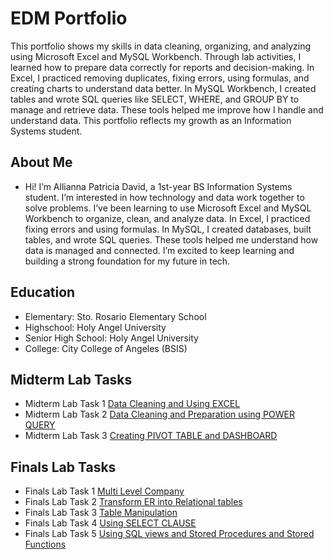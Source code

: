 # EDM Portfolio
This portfolio shows my skills in data cleaning, organizing, and analyzing using Microsoft Excel and MySQL Workbench. Through lab activities, I learned how to prepare data correctly for reports and decision-making. In Excel, I practiced removing duplicates, fixing errors, using formulas, and creating charts to understand data better. In MySQL Workbench, I created tables and wrote SQL queries like SELECT, WHERE, and GROUP BY to manage and retrieve data. These tools helped me improve how I handle and understand data. This portfolio reflects my growth as an Information Systems student.
## About Me 
- Hi! I’m Allianna Patricia David, a 1st-year BS Information Systems student. I’m interested in how technology and data work together to solve problems. I’ve been learning to use Microsoft Excel and MySQL Workbench to organize, clean, and analyze data. In Excel, I practiced fixing errors and using formulas. In MySQL, I created databases, built tables, and wrote SQL queries. These tools helped me understand how data is managed and connected. I’m excited to keep learning and building a strong foundation for my future in tech.
## Education
- Elementary: Sto. Rosario Elementary School 
- Highschool: Holy Angel University 
- Senior High School: Holy Angel University 
- College: City College of Angeles (BSIS)

## Midterm Lab Tasks
- Midterm Lab Task 1 [Data Cleaning and Using EXCEL](https://alliannaPatricia.github.io/MLT1/)
- Midterm Lab Task 2 [Data Cleaning and Preparation using POWER QUERY](https://alliannaPatricia.github.io/MLT2/)
- Midterm Lab Task 3 [Creating PIVOT TABLE and DASHBOARD](https://alliannaPatricia.github.io/MLT3/)
  
## Finals Lab Tasks
- Finals Lab Task 1 [Multi Level Company](https://alliannaPatricia.github.io/FLT1/)
- Finals Lab Task 2 [Transform ER into Relational tables](https://alliannaPatricia.github.io/FLT2/)
- Finals Lab Task 3 [Table Manipulation](https://alliannaPatricia.github.io/FLT3/)
- Finals Lab Task 4 [Using SELECT CLAUSE](https://alliannaPatricia.github.io/FLT4/)
- Finals Lab Task 5 [Using SQL views and Stored Procedures and Stored Functions](https://alliannaPatricia.github.io/FLT4/)
